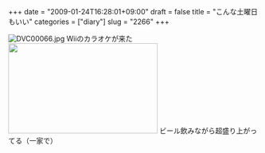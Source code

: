 +++
date = "2009-01-24T16:28:01+09:00"
draft = false
title = "こんな土曜日もいい"
categories = ["diary"]
slug = "2266"
+++

<img alt="DVC00066.jpg" class="pict"  src="http://ieiriblog.img.jugem.jp/20090124_525272.jpg" />
Wiiのカラオケが来た
<img src="http://ieiriblog.img.jugem.jp/20090124_525282.jpg" width="300" height="181" alt="" class="pict" />
ビール飲みながら超盛り上がってる（一家で）
